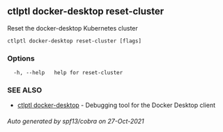 ## ctlptl docker-desktop reset-cluster

Reset the docker-desktop Kubernetes cluster

```
ctlptl docker-desktop reset-cluster [flags]
```

### Options

```
  -h, --help   help for reset-cluster
```

### SEE ALSO

* [ctlptl docker-desktop](ctlptl_docker-desktop.md)	 - Debugging tool for the Docker Desktop client

###### Auto generated by spf13/cobra on 27-Oct-2021
